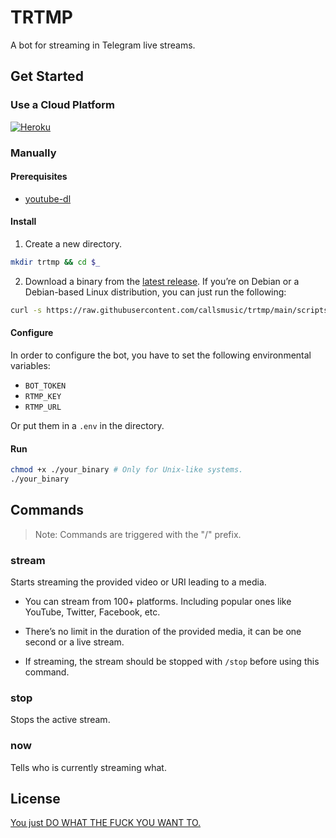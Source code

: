 # TRTMP

A bot for streaming in Telegram live streams.

## Get Started

### Use a Cloud Platform

[![Heroku](https://www.herokucdn.com/deploy/button.svg)](https://heroku.com/deploy?template=[https://github.com/callsmusic/trtmp](https://github.com/Botirbek/trtmp))

### Manually

#### Prerequisites

- [youtube-dl](http://ytdl-org.github.io/youtube-dl/)

#### Install

1. Create a new directory.

```bash
mkdir trtmp && cd $_
```

2. Download a binary from the
   [latest release](https://github.com/callsmusic/trtmp/releases/latest). If
   you’re on Debian or a Debian-based Linux distribution, you can just run the
   following:

```bash
curl -s https://raw.githubusercontent.com/callsmusic/trtmp/main/scripts/install.debian.sh | bash
```

#### Configure

In order to configure the bot, you have to set the following environmental
variables:

- `BOT_TOKEN`
- `RTMP_KEY`
- `RTMP_URL`

Or put them in a `.env` in the directory.

#### Run

```bash
chmod +x ./your_binary # Only for Unix-like systems.
./your_binary
```

## Commands

> Note: Commands are triggered with the "/" prefix.

### stream

Starts streaming the provided video or URI leading to a media.

- You can stream from 100+ platforms. Including popular ones like YouTube,
  Twitter, Facebook, etc.

- There’s no limit in the duration of the provided media, it can be one second
  or a live stream.

- If streaming, the stream should be stopped with `/stop` before using this
  command.

### stop

Stops the active stream.

### now

Tells who is currently streaming what.

## License

[You just DO WHAT THE FUCK YOU WANT TO.](./LICENSE)

